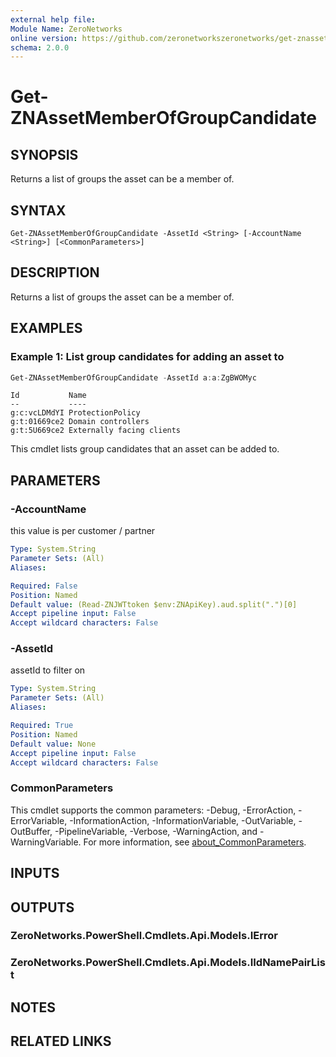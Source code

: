 ```yaml
---
external help file:
Module Name: ZeroNetworks
online version: https://github.com/zeronetworkszeronetworks/get-znassetmemberofgroupcandidate
schema: 2.0.0
---
```


# Get-ZNAssetMemberOfGroupCandidate

## SYNOPSIS
Returns a list of groups the asset can be a member of.

## SYNTAX

```
Get-ZNAssetMemberOfGroupCandidate -AssetId <String> [-AccountName <String>] [<CommonParameters>]
```

## DESCRIPTION
Returns a list of groups the asset can be a member of.

## EXAMPLES

### Example 1: List group candidates for adding an asset to
```powershell
Get-ZNAssetMemberOfGroupCandidate -AssetId a:a:ZgBWOMyc
```

```output
Id           Name
--           ----
g:c:vcLDMdYI ProtectionPolicy
g:t:01669ce2 Domain controllers
g:t:5U669ce2 Externally facing clients
```

This cmdlet lists group candidates that an asset can be added to.

## PARAMETERS

### -AccountName
this value is per customer / partner

```yaml
Type: System.String
Parameter Sets: (All)
Aliases:

Required: False
Position: Named
Default value: (Read-ZNJWTtoken $env:ZNApiKey).aud.split(".")[0]
Accept pipeline input: False
Accept wildcard characters: False
```

### -AssetId
assetId to filter on

```yaml
Type: System.String
Parameter Sets: (All)
Aliases:

Required: True
Position: Named
Default value: None
Accept pipeline input: False
Accept wildcard characters: False
```

### CommonParameters
This cmdlet supports the common parameters: -Debug, -ErrorAction, -ErrorVariable, -InformationAction, -InformationVariable, -OutVariable, -OutBuffer, -PipelineVariable, -Verbose, -WarningAction, and -WarningVariable. For more information, see [about_CommonParameters](http://go.microsoft.com/fwlink/?LinkID=113216).

## INPUTS

## OUTPUTS

### ZeroNetworks.PowerShell.Cmdlets.Api.Models.IError

### ZeroNetworks.PowerShell.Cmdlets.Api.Models.IIdNamePairList

## NOTES

## RELATED LINKS

